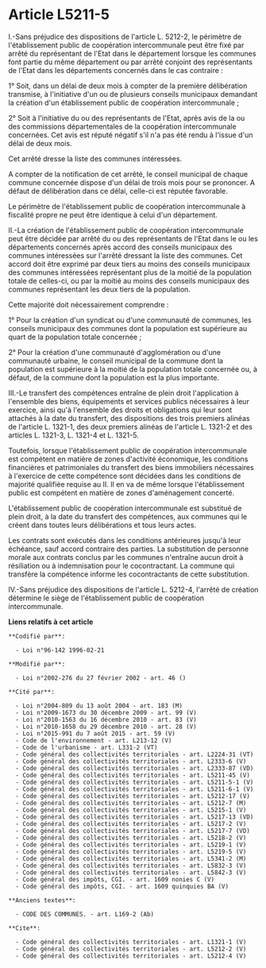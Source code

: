 # Article L5211-5

I.-Sans préjudice des dispositions de l'article L. 5212-2, le périmètre de l'établissement public de coopération
intercommunale peut être fixé par arrêté du représentant de l'Etat dans le département lorsque les communes font partie du
même département ou par arrêté conjoint des représentants de l'Etat dans les départements concernés dans le cas contraire : 

1° Soit, dans un délai de deux mois à compter de la première délibération transmise, à l'initiative d'un ou de plusieurs
conseils municipaux demandant la création d'un établissement public de coopération intercommunale ; 

2° Soit à l'initiative du ou des représentants de l'Etat, après avis de la ou des commissions départementales de la
coopération intercommunale concernées. Cet avis est réputé négatif s'il n'a pas été rendu à l'issue d'un délai de deux mois. 

Cet arrêté dresse la liste des communes intéressées.

A compter de la notification de cet arrêté, le conseil municipal de chaque commune concernée dispose d'un délai de trois mois
pour se prononcer. A défaut de délibération dans ce délai, celle-ci est réputée favorable. 

Le périmètre de l'établissement public de coopération intercommunale à fiscalité propre ne peut être identique à celui d'un
département. 

II.-La création de l'établissement public de coopération intercommunale peut être décidée par arrêté du ou des représentants
de l'Etat dans le ou les départements concernés après accord des conseils municipaux des communes intéressées sur l'arrêté
dressant la liste des communes. Cet accord doit être exprimé par deux tiers au moins des conseils municipaux des communes
intéressées représentant plus de la moitié de la population totale de celles-ci, ou par la moitié au moins des conseils
municipaux des communes représentant les deux tiers de la population. 

Cette majorité doit nécessairement comprendre : 

1° Pour la création d'un syndicat ou d'une communauté de communes, les conseils municipaux des communes dont la population
est supérieure au quart de la population totale concernée ; 

2° Pour la création d'une communauté d'agglomération ou d'une communauté urbaine, le conseil municipal de la commune dont la
population est supérieure à la moitié de la population totale concernée ou, à défaut, de la commune dont la population est la
plus importante. 

III.-Le transfert des compétences entraîne de plein droit l'application à l'ensemble des biens, équipements et services
publics nécessaires à leur exercice, ainsi qu'à l'ensemble des droits et obligations qui leur sont attachés à la date du
transfert, des dispositions des trois premiers alinéas de l'article L. 1321-1, des deux premiers alinéas de l'article L.
1321-2 et des articles L. 1321-3, L. 1321-4 et L. 1321-5. 

Toutefois, lorsque l'établissement public de coopération intercommunale est compétent en matière de zones d'activité
économique, les conditions financières et patrimoniales du transfert des biens immobiliers nécessaires à l'exercice de cette
compétence sont décidées dans les conditions de majorité qualifiée requise au II. Il en va de même lorsque l'établissement
public est compétent en matière de zones d'aménagement concerté.

L'établissement public de coopération intercommunale est substitué de plein droit, à la date du transfert des compétences,
aux communes qui le créent dans toutes leurs délibérations et tous leurs actes. 

Les contrats sont exécutés dans les conditions antérieures jusqu'à leur échéance, sauf accord contraire des parties. La
substitution de personne morale aux contrats conclus par les communes n'entraîne aucun droit à résiliation ou à indemnisation
pour le cocontractant. La commune qui transfère la compétence informe les cocontractants de cette substitution. 

IV.-Sans préjudice des dispositions de l'article L. 5212-4, l'arrêté de création détermine le siège de l'établissement public
de coopération intercommunale.

**Liens relatifs à cet article**

	**Codifié par**:

	  - Loi n°96-142 1996-02-21

	**Modifié par**:

	  - Loi n°2002-276 du 27 février 2002 - art. 46 ()

	**Cité par**:

	  - Loi n°2004-809 du 13 août 2004 - art. 183 (M)
	  - Loi n°2009-1673 du 30 décembre 2009 - art. 99 (V)
	  - Loi n°2010-1563 du 16 décembre 2010 - art. 83 (V)
	  - Loi n°2010-1658 du 29 décembre 2010 - art. 28 (V)
	  - Loi n°2015-991 du 7 août 2015 - art. 59 (V)
	  - Code de l'environnement - art. L213-12 (V)
	  - Code de l'urbanisme - art. L331-2 (VT)
	  - Code général des collectivités territoriales - art. L2224-31 (VT)
	  - Code général des collectivités territoriales - art. L2333-6 (V)
	  - Code général des collectivités territoriales - art. L2333-87 (VD)
	  - Code général des collectivités territoriales - art. L5211-45 (V)
	  - Code général des collectivités territoriales - art. L5211-5-1 (V)
	  - Code général des collectivités territoriales - art. L5211-6-1 (V)
	  - Code général des collectivités territoriales - art. L5212-17 (V)
	  - Code général des collectivités territoriales - art. L5212-7 (M)
	  - Code général des collectivités territoriales - art. L5215-1 (V)
	  - Code général des collectivités territoriales - art. L5217-13 (VD)
	  - Code général des collectivités territoriales - art. L5217-2 (V)
	  - Code général des collectivités territoriales - art. L5217-7 (VD)
	  - Code général des collectivités territoriales - art. L5218-2 (V)
	  - Code général des collectivités territoriales - art. L5219-1 (V)
	  - Code général des collectivités territoriales - art. L5219-5 (V)
	  - Code général des collectivités territoriales - art. L5341-2 (M)
	  - Code général des collectivités territoriales - art. L5832-3 (V)
	  - Code général des collectivités territoriales - art. L5842-3 (V)
	  - Code général des impôts, CGI. - art. 1609 nonies C (V)
	  - Code général des impôts, CGI. - art. 1609 quinquies BA (V)

	**Anciens textes**:

	  - CODE DES COMMUNES. - art. L169-2 (Ab)

	**Cite**:

	  - Code général des collectivités territoriales - art. L1321-1 (V)
	  - Code général des collectivités territoriales - art. L5212-2 (V)
	  - Code général des collectivités territoriales - art. L5212-4 (V)
